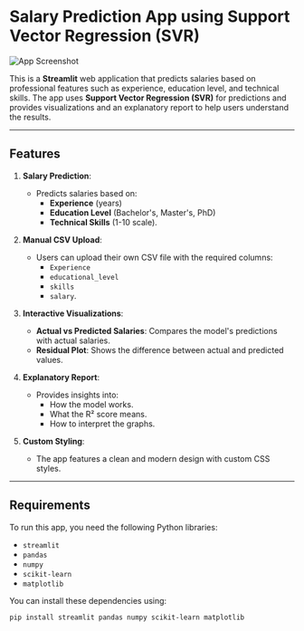 # Salary Prediction App using Support Vector Regression (SVR)

![App Screenshot](https://via.placeholder.com/600x400?text=App+Screenshot) <!-- Add a screenshot here if available -->

This is a **Streamlit** web application that predicts salaries based on professional features such as experience, education level, and technical skills. The app uses **Support Vector Regression (SVR)** for predictions and provides visualizations and an explanatory report to help users understand the results.

---

## Features

1. **Salary Prediction**:
   - Predicts salaries based on:
     - **Experience** (years)
     - **Education Level** (Bachelor's, Master's, PhD)
     - **Technical Skills** (1-10 scale).

2. **Manual CSV Upload**:
   - Users can upload their own CSV file with the required columns:
     - `Experience`
     - `educational_level`
     - `skills`
     - `salary`.

3. **Interactive Visualizations**:
   - **Actual vs Predicted Salaries**: Compares the model's predictions with actual salaries.
   - **Residual Plot**: Shows the difference between actual and predicted values.

4. **Explanatory Report**:
   - Provides insights into:
     - How the model works.
     - What the R² score means.
     - How to interpret the graphs.

5. **Custom Styling**:
   - The app features a clean and modern design with custom CSS styles.

---

## Requirements

To run this app, you need the following Python libraries:

- `streamlit`
- `pandas`
- `numpy`
- `scikit-learn`
- `matplotlib`

You can install these dependencies using:

```bash
pip install streamlit pandas numpy scikit-learn matplotlib
